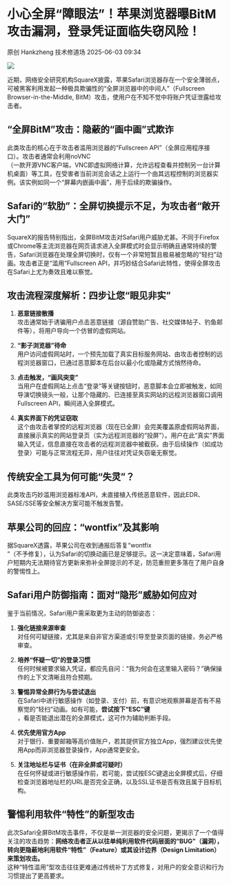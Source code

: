#  小心全屏“障眼法”！苹果浏览器曝BitM攻击漏洞，登录凭证面临失窃风险！   
原创 Hankzheng  技术修道场   2025-06-03 09:34  
  
![](https://mmbiz.qpic.cn/sz_mmbiz_png/wWBwsDOJT4icliccticiadShrvHPP0vsSPqcFYfoNiboj7ibcjwRL4kMFWGvL04iavzAjqsP2bYonhp8hib1jK01mNqE1A/640?wx_fmt=png&from=appmsg "")  
  
近期，网络安全研究机构SquareX披露，苹果Safari浏览器存在一个安全薄弱点，可被黑客利用发起一种极具欺骗性的“全屏浏览器中的中间人”（Fullscreen Browser-in-the-Middle, BitM）攻击，使用户在不知不觉中将账户凭证泄露给攻击者。  
## “全屏BitM”攻击：隐蔽的“画中画”式欺诈  
  
此类攻击的核心在于攻击者滥用浏览器的“Fullscreen API”（全屏应用程序接口）。攻击者通常会利用noVNC  
（一款开源VNC客户端，VNC即虚拟网络计算，允许远程查看并控制另一台计算机桌面）等工具，在受害者当前浏览会话之上运行一个由其远程控制的浏览器实例。该实例如同一个“屏幕内嵌画中画”，用于后续的欺骗操作。  
## Safari的“软肋”：全屏切换提示不足，为攻击者“敞开大门”  
  
SquareX的报告特别指出，全屏BitM攻击对Safari用户威胁尤甚。不同于Firefox或Chrome等主流浏览器在网页请求进入全屏模式时会显示明确且通常持续的警告，Safari浏览器在处理全屏切换时，仅有一个非常短暂且极易被忽略的“轻扫”动画。攻击者正是“滥用”Fullscreen API，并巧妙结合Safari此特性，使得全屏攻击在Safari上尤为奏效且难以察觉。  
## 攻击流程深度解析：四步让您“眼见非实”  
1. **恶意链接散播**  
攻击通常始于诱骗用户点击恶意链接（源自赞助广告、社交媒体帖子、钓鱼邮件等），将用户导向一个仿冒的虚假网站。  
  
1. **“影子浏览器”待命**  
用户访问虚假网站时，一个预先加载了真实目标服务网站、由攻击者控制的远程浏览器窗口，已通过恶意脚本在后台以最小化或隐藏方式悄然待命。  
  
1. **点击触发，“画风突变”**  
当用户在虚假网站上点击“登录”等关键按钮时，恶意脚本会立即被触发，如同导演切换镜头一般，让那个隐藏的、已连接至真实网站的远程浏览器窗口调用Fullscreen API，瞬间进入全屏模式。  
  
1. **真实界面下的凭证窃取**  
这个由攻击者掌控的远程浏览器（现在已全屏）会完美覆盖原虚假网站界面，直接展示真实的网站登录页（实为远程浏览器的“投屏”）。用户在此“真实”界面输入凭证，信息直接在攻击者的远程浏览器中被截获。由于后续操作（如成功登录）可能与正常流程无异，用户往往对凭证失窃毫无察觉。  
  
## 传统安全工具为何可能“失灵”？  
  
此类攻击巧妙滥用浏览器标准API，未直接植入传统恶意软件，因此EDR、SASE/SSE等安全解决方案可能不触发告警。  
## 苹果公司的回应：“wontfix”及其影响  
  
据SquareX透露，苹果公司在收到通报后答复“wontfix  
”（不予修复），认为Safari的切换动画已是足够提示。这一决定意味着，Safari用户短期内无法期待官方更新来弥补全屏提示的不足，防范重担更多落在了用户自身的警惕性上。  
## Safari用户防御指南：面对“隐形”威胁如何应对  
  
鉴于当前情况，Safari用户需采取更为主动的防御姿态：  
1. **强化链接来源审查**  
对任何可疑链接，尤其是来自非官方渠道或引导至登录页面的链接，务必严格审查。  
  
1. **培养“怀疑一切”的登录习惯**  
任何时候被要求输入凭证，都应先自问：“我为何会在这里输入密码？”确保操作的上下文清晰且符合预期。  
  
1. **警惕异常全屏行为与尝试退出**  
在Safari中进行敏感操作（如登录、支付）前，有意识地观察屏幕是否有不易察觉的“轻扫”动画。如有可能，**尝试按下“ESC”键**  
，看是否能退出潜在的全屏模式，这可作为辅助判断手段。  
  
1. **优先使用官方App**  
对于银行、重要邮箱等高价值账户，若其提供官方独立App，强烈建议优先使用App而非浏览器登录操作，App通常更安全。  
  
1. **关注地址栏与证书（在非全屏或可疑时）**  
在任何怀疑或进行敏感操作前，若可能，尝试按ESC键退出全屏模式后，仔细检查浏览器地址栏的URL是否完全正确，以及SSL证书是否有效且属于目标机构。  
  
## 警惕利用软件“特性”的新型攻击  
  
此次Safari全屏BitM攻击事件，不仅是单一浏览器的安全问题，更揭示了一个值得关注的攻击趋势：**网络攻击者正从以往单纯利用软件代码层面的“BUG”（漏洞），转向更隐蔽地利用软件“特性”（Feature）或其设计边界（Design Limitation）来策划攻击。**  
这种“特性滥用”型攻击往往更难通过传统补丁方式修复，对用户的安全意识和行为习惯提出了更高要求。  
  
